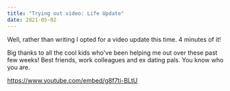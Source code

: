 ```yaml
---
title: "Trying out video: Life Update"
date: 2021-05-02
---
```


Well, rather than writing I opted for a video update this time. 4 minutes of it!

Big thanks to all the cool kids who've been helping me out over these past few weeks! Best friends, work colleagues and ex dating pals. You know who you are.

https://www.youtube.com/embed/g8f7ti-BLtU
